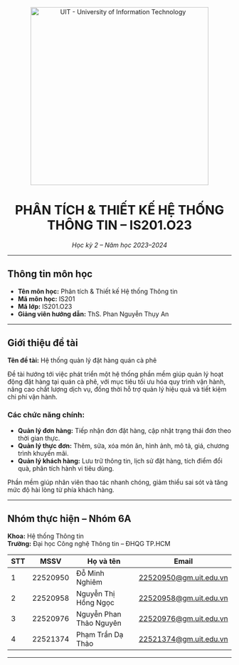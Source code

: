 <!-- Banner -->
<p align="center">
  <a href="https://www.uit.edu.vn/" title="Trường Đại học Công nghệ Thông tin">
    <img src="https://i.imgur.com/WmMnSRt.png" alt="UIT - University of Information Technology" width="400">
  </a>
</p>

<h1 align="center"><b>PHÂN TÍCH & THIẾT KẾ HỆ THỐNG THÔNG TIN – IS201.O23</b></h1>
<p align="center"><i>Học kỳ 2 – Năm học 2023–2024</i></p>

---

## Thông tin môn học

- **Tên môn học:** Phân tích & Thiết kế Hệ thống Thông tin  
- **Mã môn học:** IS201  
- **Mã lớp:** IS201.O23  
- **Giảng viên hướng dẫn:** ThS. Phan Nguyễn Thụy An

---

## Giới thiệu đề tài

**Tên đề tài:** Hệ thống quản lý đặt hàng quán cà phê

Đề tài hướng tới việc phát triển một hệ thống phần mềm giúp quản lý hoạt động đặt hàng tại quán cà phê, với mục tiêu tối ưu hóa quy trình vận hành, nâng cao chất lượng dịch vụ, đồng thời hỗ trợ quản lý hiệu quả và tiết kiệm chi phí vận hành.

### Các chức năng chính:
- **Quản lý đơn hàng:** Tiếp nhận đơn đặt hàng, cập nhật trạng thái đơn theo thời gian thực.
- **Quản lý thực đơn:** Thêm, sửa, xóa món ăn, hình ảnh, mô tả, giá, chương trình khuyến mãi.
- **Quản lý khách hàng:** Lưu trữ thông tin, lịch sử đặt hàng, tích điểm đổi quà, phân tích hành vi tiêu dùng.

Phần mềm giúp nhân viên thao tác nhanh chóng, giảm thiểu sai sót và tăng mức độ hài lòng từ phía khách hàng.

---

## Nhóm thực hiện – Nhóm 6A  
**Khoa:** Hệ thống Thông tin  
**Trường:** Đại học Công nghệ Thông tin – ĐHQG TP.HCM

| STT | MSSV     | Họ và tên               | Email                    |
|-----|----------|--------------------------|--------------------------|
| 1   | 22520950 | Đỗ Minh Nghiêm           | 22520950@gm.uit.edu.vn   |
| 2   | 22520958 | Nguyễn Thị Hồng Ngọc     | 22520958@gm.uit.edu.vn   |
| 3   | 22520976 | Nguyễn Phan Thảo Nguyên  | 22520976@gm.uit.edu.vn   |
| 4   | 22521374 | Phạm Trần Dạ Thảo        | 22521374@gm.uit.edu.vn   |

---


